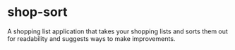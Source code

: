 # shop-sort
A shopping list application that takes your shopping lists and sorts them out for readability and suggests ways to make improvements.
